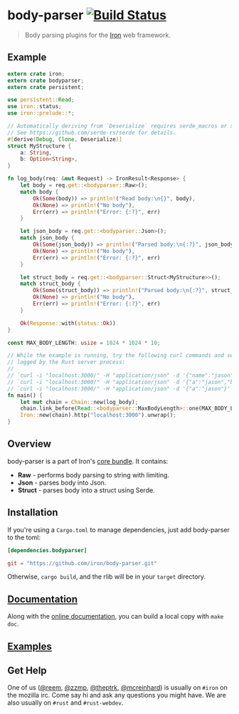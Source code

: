 body-parser [![Build Status](https://secure.travis-ci.org/iron/body-parser.png?branch=master)](https://travis-ci.org/iron/body-parser)
====

> Body parsing plugins for the [Iron](https://github.com/iron/iron) web framework.

## Example

```rust
extern crate iron;
extern crate bodyparser;
extern crate persistent;

use persistent::Read;
use iron::status;
use iron::prelude::*;

// Automatically deriving from `Deserialize` requires serde_macros or serde_codegen + syntex.
// See https://github.com/serde-rs/serde for details.
#[derive(Debug, Clone, Deserialize)]
struct MyStructure {
    a: String,
    b: Option<String>,
}

fn log_body(req: &mut Request) -> IronResult<Response> {
    let body = req.get::<bodyparser::Raw>();
    match body {
        Ok(Some(body)) => println!("Read body:\n{}", body),
        Ok(None) => println!("No body"),
        Err(err) => println!("Error: {:?}", err)
    }

    let json_body = req.get::<bodyparser::Json>();
    match json_body {
        Ok(Some(json_body)) => println!("Parsed body:\n{:?}", json_body),
        Ok(None) => println!("No body"),
        Err(err) => println!("Error: {:?}", err)
    }

    let struct_body = req.get::<bodyparser::Struct<MyStructure>>();
    match struct_body {
        Ok(Some(struct_body)) => println!("Parsed body:\n{:?}", struct_body),
        Ok(None) => println!("No body"),
        Err(err) => println!("Error: {:?}", err)
    }

    Ok(Response::with(status::Ok))
}

const MAX_BODY_LENGTH: usize = 1024 * 1024 * 10;

// While the example is running, try the following curl commands and see how they are
// logged by the Rust server process:
//
// `curl -i "localhost:3000/" -H "application/json" -d '{"name":"jason","age":"2"}'`
// `curl -i "localhost:3000/" -H "application/json" -d '{"a":"jason","b":"2"}'`
// `curl -i "localhost:3000/" -H "application/json" -d '{"a":"jason"}'`
fn main() {
    let mut chain = Chain::new(log_body);
    chain.link_before(Read::<bodyparser::MaxBodyLength>::one(MAX_BODY_LENGTH));
    Iron::new(chain).http("localhost:3000").unwrap();
}
```

## Overview

body-parser is a part of Iron's [core bundle](https://github.com/iron/core). It contains:

* **Raw** - performs body parsing to string with limiting.
* **Json** - parses body into Json.
* **Struct** - parses body into a struct using Serde.

## Installation

If you're using a `Cargo.toml` to manage dependencies, just add body-parser to the toml:

```toml
[dependencies.bodyparser]

git = "https://github.com/iron/body-parser.git"
```

Otherwise, `cargo build`, and the rlib will be in your `target` directory.

## [Documentation](http://ironframework.io/doc/bodyparser/index.html)

Along with the [online documentation](http://ironframework.io/doc/bodyparser/index.html),
you can build a local copy with `make doc`.

## [Examples](/examples)

## Get Help

One of us ([@reem](https://github.com/reem/), [@zzmp](https://github.com/zzmp/),
[@theptrk](https://github.com/theptrk/), [@mcreinhard](https://github.com/mcreinhard))
is usually on `#iron` on the mozilla irc. Come say hi and ask any questions you might have.
We are also usually on `#rust` and `#rust-webdev`.
